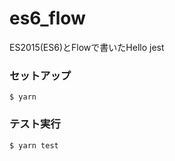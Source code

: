 # es6_flow
ES2015(ES6)とFlowで書いたHello jest

### セットアップ
```
$ yarn
```

### テスト実行
```
$ yarn test
```
